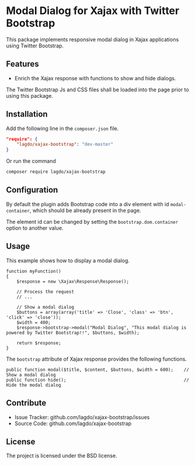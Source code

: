 Modal Dialog for Xajax with Twitter Bootstrap
=============================================

This package implements responsive modal dialog in Xajax applications using Twitter Bootstrap.

Features
--------

- Enrich the Xajax response with functions to show and hide dialogs.

The Twitter Bootstrap Js and CSS files shall be loaded into the page prior to using this package.

Installation
------------

Add the following line in the `composer.json` file.
```json
"require": {
    "lagdo/xajax-bootstrap": "dev-master"
}
```

Or run the command
```bash
composer require lagdo/xajax-bootstrap
```

Configuration
------------

By default the plugin adds Bootstrap code into a div element with id `modal-container`, which should be already present in the page.

The element id can be changed by setting the `bootstrap.dom.container` option to another value.

Usage
-----

This example shows how to display a modal dialog.
```
function myFunction()
{
    $response = new \Xajax\Response\Response();

    // Process the request
    // ...

    // Show a modal dialog
    $buttons = array(array('title' => 'Close', 'class' => 'btn', 'click' => 'close'));
    $width = 400;
    $response->bootstrap->modal("Modal Dialog", "This modal dialog is powered by Twitter Bootstrap!!", $buttons, $width);

    return $response;
}
```

The `bootstrap` attribute of Xajax response provides the following functions.
```
public function modal($title, $content, $buttons, $width = 600);    // Show a modal dialog
public function hide();                                             // Hide the modal dialog
```

Contribute
----------

- Issue Tracker: github.com/lagdo/xajax-bootstrap/issues
- Source Code: github.com/lagdo/xajax-bootstrap

License
-------

The project is licensed under the BSD license.
